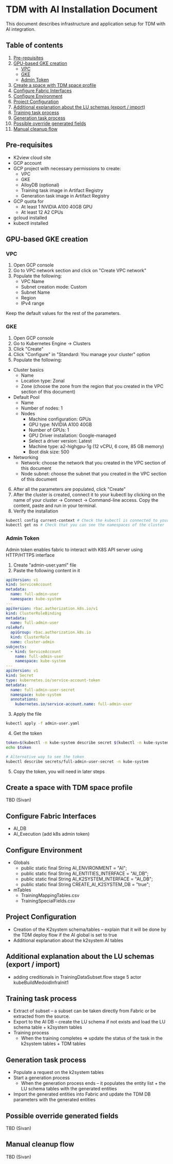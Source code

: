 # TDM with AI Installation Document

This document describes infrastructure and application setup for TDM with AI integration.

## Table of contents
1. [Pre-requisites](#pre-requisites)
2. [GPU-based GKE creation](#gpu-based-gke-creation)
    - [VPC](#vpc)
    - [GKE](#gke)
    - [Admin Token](#admin-token)
3. [Create a space with TDM space profile](#create-a-space-with-tdm-space-profile)
4. [Configure Fabric Interfaces](#configure-fabric-interfaces)
5. [Configure Environment](#configure-environment)
6. [Project Configuration](#project-configuration)
7. [Additional explanation about the LU schemas (export / import)](#additional-explanation-about-the-lu-schemas-export--import)
8. [Training task process](#training-task-process)
9. [Generation task process](#generation-task-process)
10. [Possible override generated fields](#possible-override-generated-fields)
11. [Manual cleanup flow ](#manual-cleanup-flow)

## Pre-requisites
- K2view cloud site
- GCP account
- GCP project with necessary permissions to create:
    - VPC
    - GKE
    - AlloyDB (optional)
    - Training task image in Artifact Registry
    - Generation task image in Artifact Registry
- GCP quota for
    - At least 1 NVIDIA A100 40GB GPU
    - At least 12 A2 CPUs
- gcloud installed
- kubectl installed

## GPU-based GKE creation
### VPC
1. Open GCP console
2. Go to VPC network section and click on "Create VPC network"
3. Populate the following:
    - VPC Name
    - Subnet creation mode: Custom
    - Subnet Name
    - Region
    - IPv4 range

Keep the default values for the rest of the parameters.

### GKE
1. Open GCP console
2. Go to Kubernetes Engine -> Clusters
3. Click "Create"
4. Click "Configure" in "Standard: You manage your cluster" option
5. Populate the following:
- Cluster basics
    - Name
    - Location type: Zonal
    - Zone (choose the zone from the region that you created in the VPC section of this document)
- Default Pool
    - Name
    - Number of nodes: 1
    - Nodes
        - Machine configuration: GPUs
        - GPU type: NVIDIA A100 40GB
        - Number of GPUs: 1
        - GPU Driver installation: Google-managed
        - Select a driver version: Latest
        - Machine type: a2-highgpu-1g (12 vCPU, 6 core, 85 GB memory)
        - Boot disk size: 500
- Networking
    - Network: choose the network that you created in the VPC section of this document
    - Node subnet: choose the subnet that you created in the VPC section of this document
6. After all the parameters are populated, click "Create"
7. After the cluster is created, connect it to your kubectl by clicking on the name of your cluster -> Connect -> Command-line access. Copy the content, paste and run in your terminal.
8. Verify the installation
```bash
kubectl config current-context # Check the kubectl is connected to your cluster
kubectl get ns # Check that you can see the namespaces of the cluster
```

### Admin Token
Admin token enables fabric to interact with K8S API server using HTTP/HTTPS interface

1. Create "admin-user.yaml" file
2. Paste the following content in it
```yaml
apiVersion: v1
kind: ServiceAccount
metadata:
  name: full-admin-user
  namespace: kube-system
---
apiVersion: rbac.authorization.k8s.io/v1
kind: ClusterRoleBinding
metadata:
  name: full-admin-user
roleRef:
  apiGroup: rbac.authorization.k8s.io
  kind: ClusterRole
  name: cluster-admin
subjects:
  - kind: ServiceAccount
    name: full-admin-user
    namespace: kube-system
---
apiVersion: v1
kind: Secret
type: kubernetes.io/service-account-token
metadata:
  name: full-admin-user-secret
  namespace: kube-system
  annotations:
    kubernetes.io/service-account.name: full-admin-user
```
3. Apply the file
```bash
kubectl apply -f admin-user.yaml
```
4. Get the token
```bash
token=$(kubectl -n kube-system describe secret $(kubectl -n kube-system get secret | grep "full-admin-user-secret" | awk '{print $1}')| grep token: |awk '{print $2}')
echo $token

# Alternative way to see the token
kubectl describe secrets/full-admin-user-secret -n kube-system
```
5. Copy the token, you will need in later steps

## Create a space with TDM space profile
TBD (Sivan)
## Configure Fabric Interfaces
- AI_DB
- AI_Execution (add k8s admin token)
## Configure Environment
- Globals
    - public static final String AI_ENVIRONMENT = "AI";
    - public static final String AI_ENTITIES_INTERFACE = "AI_DB";
    - public static final String AI_K2SYSTEM_INTERFACE = "AI_DB";
    - public static final String CREATE_AI_K2SYSTEM_DB = "true";
- mTables
    - TrainingMappingTables.csv
    - TrainingSpecialFields.csv
## Project Configuration
- Creation of the K2system schema/tables – explain that it will be done by the TDM deploy flow if the AI global is set to true
- Additional explanation about the k2system AI tables
## Additional explanation about the LU schemas (export / import)
- adding creditionals in TrainingDataSubset.flow stage 5 actor kubeBuildMedoidInfraInit1
## Training task process
- Extract of subset – a subset can be taken directly from Fabric or be extracted from the source.
- Export to the AI DB – create the LU schema if not exists and load the LU schema table + k2system tables
- Training process
    - When the training completes => update the status of the task in the k2system tables + TDM tables
## Generation task process
- Populate a request on the k2system tables
- Start a generation process
    - When the generation process ends – it populates the entity list + the LU schema tables with the generated entities
- Import the generated entities into Fabric and update the TDM DB parameters with the generated entities
## Possible override generated fields
TBD (Sivan)
## Manual cleanup flow 
TBD (Sivan)